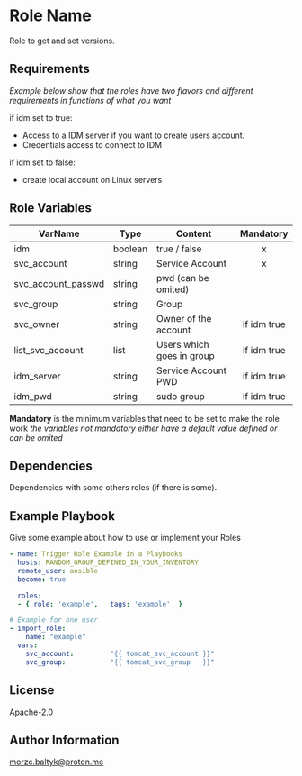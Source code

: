 Role Name
=========

Role to get and set versions.

Requirements
------------

*Example below show that the roles have two flavors and different requirements in functions of what you want*

if idm set to true:
- Access to a IDM server if you want to create users account.
- Credentials access to connect to IDM

if idm set to false:
- create local account on Linux servers

Role Variables
--------------

| **VarName**        | **Type** | **Content**               | **Mandatory** |
|--------------------|----------|---------------------------|:-------------:|
| idm                | boolean  | true / false              | x             |
| svc_account        | string   | Service Account           | x             |
| svc_account_passwd | string   | pwd (can be omited)       |               |
| svc_group          | string   | Group                     |               |
| svc_owner          | string   | Owner of the account      | if idm true   |
| list_svc_account   | list     | Users which goes in group | if idm true   |
| idm_server         | string   | Service Account PWD       | if idm true   |
| idm_pwd            | string   | sudo group                | if idm true   |

**Mandatory** is the minimum variables that need to be set to make the role work
*the variables not mandatory either have a default value defined or can be omited*

Dependencies
------------

Dependencies with some others roles (if there is some).

Example Playbook
----------------
Give some example about how to use or implement your Roles


```yml
- name: Trigger Role Example in a Playbooks
  hosts: RANDOM_GROUP_DEFINED_IN_YOUR_INVENTORY
  remote_user: ansible
  become: true

  roles:
  - { role: 'example',   tags: 'example'  }
```

```yml
# Example for one user
- import_role:
    name: "example"
  vars:
    svc_account:         "{{ tomcat_svc_account }}"
    svc_group:           "{{ tomcat_svc_group   }}"
```

License
-------

Apache-2.0

Author Information
------------------

morze.baltyk@proton.me
